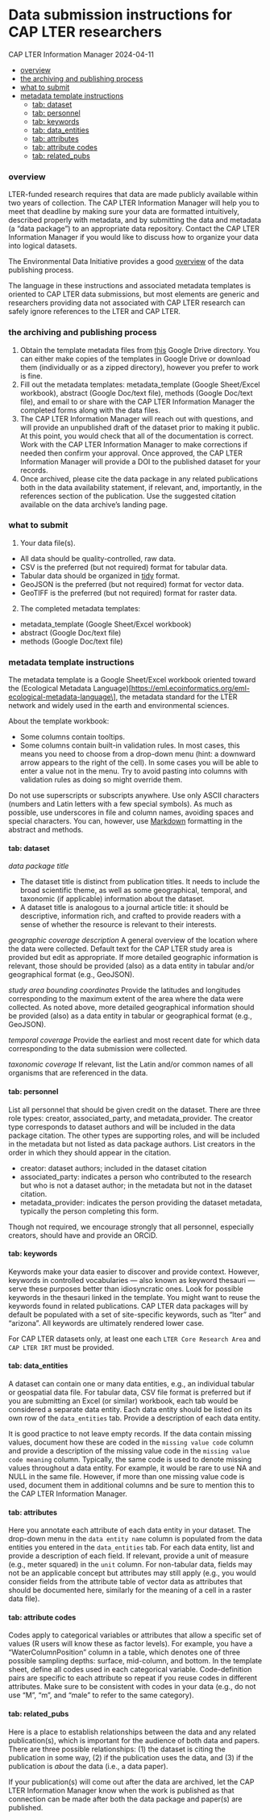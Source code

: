 # Data submission instructions for CAP LTER researchers
CAP LTER Information Manager
2024-04-11

- [overview](#overview)
- [the archiving and publishing
  process](#the-archiving-and-publishing-process)
- [what to submit](#what-to-submit)
- [metadata template instructions](#metadata-template-instructions)
  - [tab: dataset](#tab-dataset)
  - [tab: personnel](#tab-personnel)
  - [tab: keywords](#tab-keywords)
  - [tab: data_entities](#tab-data_entities)
  - [tab: attributes](#tab-attributes)
  - [tab: attribute codes](#tab-attribute-codes)
  - [tab: related_pubs](#tab-related_pubs)

### overview

LTER-funded research requires that data are made publicly available
within two years of collection. The CAP LTER Information Manager will
help you to meet that deadline by making sure your data are formatted
intuitively, described properly with metadata, and by submitting the
data and metadata (a “data package”) to an appropriate data repository.
Contact the CAP LTER Information Manager if you would like to discuss
how to organize your data into logical datasets.

The Environmental Data Initiative provides a good
[overview](https://edirepository.org/resources/resources-for-data-authors)
of the data publishing process.

The language in these instructions and associated metadata templates is
oriented to CAP LTER data submissions, but most elements are generic and
researchers providing data not associated with CAP LTER research can
safely ignore references to the LTER and CAP LTER.

### the archiving and publishing process

1.  Obtain the template metadata files from
    [this](https://drive.google.com/drive/folders/1H8i-cUSpyOP7MQDzvjTIWvRV-TxKyW2u?usp=drive_link)
    Google Drive directory. You can either make copies of the templates
    in Google Drive or download them (individually or as a zipped
    directory), however you prefer to work is fine.
2.  Fill out the metadata templates: metadata_template (Google
    Sheet/Excel workbook), abstract (Google Doc/text file), methods
    (Google Doc/text file), and email to or share with the CAP LTER
    Information Manager the completed forms along with the data files.
3.  The CAP LTER Information Manager will reach out with questions, and
    will provide an unpublished draft of the dataset prior to making it
    public. At this point, you would check that all of the documentation
    is correct. Work with the CAP LTER Information Manager to make
    corrections if needed then confirm your approval. Once approved, the
    CAP LTER Information Manager will provide a DOI to the published
    dataset for your records.
4.  Once archived, please cite the data package in any related
    publications both in the data availability statement, if relevant,
    and, importantly, in the references section of the publication. Use
    the suggested citation available on the data archive’s landing page.

### what to submit

1.  Your data file(s).

- All data should be quality-controlled, raw data.
- CSV is the preferred (but not required) format for tabular data.
- Tabular data should be organized in
  [tidy](https://r4ds.hadley.nz/data-tidy.html) format.
- GeoJSON is the preferred (but not required) format for vector data.
- GeoTIFF is the preferred (but not required) format for raster data.

2.  The completed metadata templates:

- metadata_template (Google Sheet/Excel workbook)
- abstract (Google Doc/text file)
- methods (Google Doc/text file)

### metadata template instructions

The metadata template is a Google Sheet/Excel workbook oriented toward
the (Ecological Metadata
Language)\[https://eml.ecoinformatics.org/eml-ecological-metadata-language\],
the metadata standard for the LTER network and widely used in the earth
and environmental sciences.

About the template workbook:

- Some columns contain tooltips.
- Some columns contain built-in validation rules. In most cases, this
  means you need to choose from a drop-down menu (hint: a downward arrow
  appears to the right of the cell). In some cases you will be able to
  enter a value not in the menu. Try to avoid pasting into columns with
  validation rules as doing so might override them.

Do not use superscripts or subscripts anywhere. Use only ASCII
characters (numbers and Latin letters with a few special symbols). As
much as possible, use underscores in file and column names, avoiding
spaces and special characters. You can, however, use
[Markdown](https://www.markdownguide.org/) formatting in the abstract
and methods.

#### tab: dataset

*data package title*

- The dataset title is distinct from publication titles. It needs to
  include the broad scientific theme, as well as some geographical,
  temporal, and taxonomic (if applicable) information about the dataset.
- A dataset title is analogous to a journal article title: it should be
  descriptive, information rich, and crafted to provide readers with a
  sense of whether the resource is relevant to their interests.

*geographic coverage description* A general overview of the location
where the data were collected. Default text for the CAP LTER study area
is provided but edit as appropriate. If more detailed geographic
information is relevant, those should be provided (also) as a data
entity in tabular and/or geographical format (e.g., GeoJSON).

*study area bounding coordinates* Provide the latitudes and longitudes
corresponding to the maximum extent of the area where the data were
collected. As noted above, more detailed geographical information should
be provided (also) as a data entity in tabular or geographical format
(e.g., GeoJSON).

*temporal coverage* Provide the earliest and most recent date for which
data corresponding to the data submission were collected.

*taxonomic coverage* If relevant, list the Latin and/or common names of
all organisms that are referenced in the data.

#### tab: personnel

List all personnel that should be given credit on the dataset. There are
three role types: creator, associated_party, and metadata_provider. The
creator type corresponds to dataset authors and will be included in the
data package citation. The other types are supporting roles, and will be
included in the metadata but not listed as data package authors. List
creators in the order in which they should appear in the citation.

- creator: dataset authors; included in the dataset citation
- associated_party: indicates a person who contributed to the research
  but who is not a dataset author; in the metadata but not in the
  dataset citation.
- metadata_provider: indicates the person providing the dataset
  metadata, typically the person completing this form.

Though not required, we encourage strongly that all personnel,
especially creators, should have and provide an ORCiD.

#### tab: keywords

Keywords make your data easier to discover and provide context. However,
keywords in controlled vocabularies — also known as keyword thesauri —
serve these purposes better than idiosyncratic ones. Look for possible
keywords in the thesauri linked in the template. You might want to reuse
the keywords found in related publications. CAP LTER data packages will
by default be populated with a set of site-specific keywords, such as
“lter” and “arizona”. All keywords are ultimately rendered lower case.

For CAP LTER datasets only, at least one each `LTER Core Research Area`
and `CAP LTER IRT` must be provided.

#### tab: data_entities

A dataset can contain one or many data entities, e.g., an individual
tabular or geospatial data file. For tabular data, CSV file format is
preferred but if you are submitting an Excel (or similar) workbook, each
tab would be considered a separate data entity. Each data entity should
be listed on its own row of the `data_entities` tab. Provide a
description of each data entity.

It is good practice to not leave empty records. If the data contain
missing values, document how these are coded in the `missing value code`
column and provide a description of the missing value code in the
`missing value code meaning` column. Typically, the same code is used to
denote missing values throughout a data entity. For example, it would be
rare to use NA and NULL in the same file. However, if more than one
missing value code is used, document them in additional columns and be
sure to mention this to the CAP LTER Information Manager.

#### tab: attributes

Here you annotate each attribute of each data entity in your dataset.
The drop-down menu in the `data entity name` column is populated from
the data entities you entered in the `data_entities` tab. For each data
entity, list and provide a description of each field. If relevant,
provide a unit of measure (e.g., meter squared) in the `unit` column.
For non-tabular data, fields may not be an applicable concept but
attributes may still apply (e.g., you would consider fields from the
attribute table of vector data as attributes that should be documented
here, similarly for the meaning of a cell in a raster data file).

#### tab: attribute codes

Codes apply to categorical variables or attributes that allow a specific
set of values (R users will know these as factor levels). For example,
you have a “WaterColumnPosition” column in a table, which denotes one of
three possible sampling depths: surface, mid-column, and bottom. In the
template sheet, define all codes used in each categorical variable.
Code-definition pairs are specific to each attribute so repeat if you
reuse codes in different attributes. Make sure to be consistent with
codes in your data (e.g., do not use “M”, “m”, and “male” to refer to
the same category).

#### tab: related_pubs

Here is a place to establish relationships between the data and any
related publication(s), which is important for the audience of both data
and papers. There are three possible relationships: (1) the dataset is
citing the publication in some way, (2) if the publication uses the
data, and (3) if the publication is *about* the data (i.e., a data
paper).

If your publication(s) will come out after the data are archived, let
the CAP LTER Information Manager know when the work is published as that
connection can be made after both the data package and paper(s) are
published.
